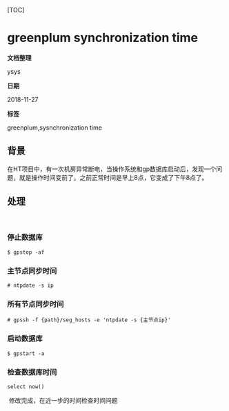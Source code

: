 [TOC]

# greenplum synchronization time

**文档整理**

ysys

**日期**

2018-11-27

**标签**

greenplum,sysnchronization time



## 背景

​	在HT项目中，有一次机房异常断电，当操作系统和gp数据库启动后，发现一个问题，就是操作时间变前了。之前正常时间是早上8点，它变成了下午8点了。



## 处理

​	

### 停止数据库

```
$ gpstop -af
```

### 主节点同步时间

```
# ntpdate -s ip
```

### 所有节点同步时间

```
# gpssh -f {path}/seg_hosts -e 'ntpdate -s {主节点ip}'
```

### 启动数据库

```
$ gpstart -a
```

### 检查数据库时间

```
select now()
```

​	修改完成，在近一步的时间检查时间问题





